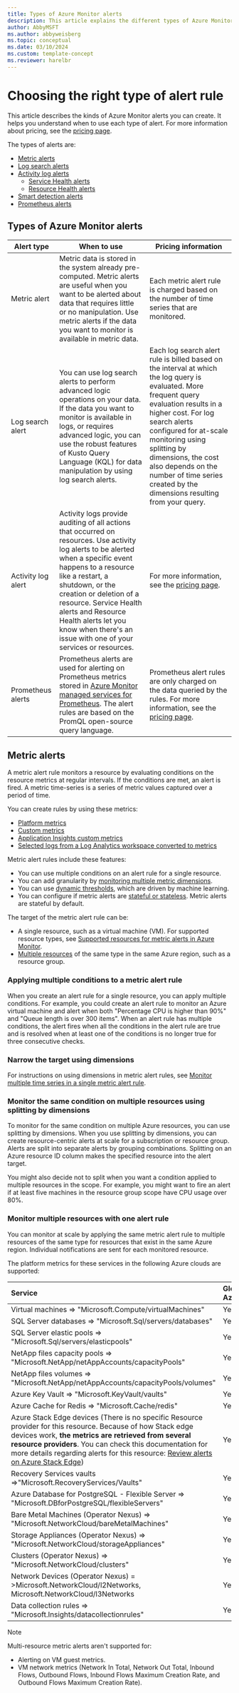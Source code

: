 ```yaml
---
title: Types of Azure Monitor alerts
description: This article explains the different types of Azure Monitor alerts and when to use each type.
author: AbbyMSFT
ms.author: abbyweisberg
ms.topic: conceptual
ms.date: 03/10/2024
ms.custom: template-concept
ms.reviewer: harelbr
---
```


# Choosing the right type of alert rule

This article describes the kinds of Azure Monitor alerts you can create. It helps you understand when to use each type of alert.
For more information about pricing, see the [pricing page](https://azure.microsoft.com/pricing/details/monitor/).

The types of alerts are:
- [Metric alerts](#metric-alerts)
- [Log search alerts](#log-alerts)
- [Activity log alerts](#activity-log-alerts)
    - [Service Health alerts](#service-health-alerts)
    - [Resource Health alerts](#resource-health-alerts)
- [Smart detection alerts](#smart-detection-alerts)
- [Prometheus alerts](#prometheus-alerts)

##  Types of Azure Monitor alerts

|Alert type |When to use |Pricing information|
|---------|---------|---------|
|Metric alert|Metric data is stored in the system already pre-computed. Metric alerts are useful when you want to be alerted about data that requires little or no manipulation. Use metric alerts if the data you want to monitor is available in metric data.|Each metric alert rule is charged based on the number of time series that are monitored. |
|Log search alert|You can use log search alerts to perform advanced logic operations on your data. If the data you want to monitor is available in logs, or requires advanced logic, you can use the robust features of Kusto Query Language (KQL) for data manipulation by using log search alerts.|Each log search alert rule is billed based on the interval at which the log query is evaluated. More frequent query evaluation results in a higher cost. For log search alerts configured for at-scale monitoring using splitting by dimensions, the cost also depends on the number of time series created by the dimensions resulting from your query. |
|Activity log alert|Activity logs provide auditing of all actions that occurred on resources. Use activity log alerts to be alerted when a specific event happens to a resource like a restart, a shutdown, or the creation or deletion of a resource. Service Health alerts and Resource Health alerts let you know when there's an issue with one of your services or resources.|For more information, see the [pricing page](https://azure.microsoft.com/pricing/details/monitor/).|
|Prometheus alerts|Prometheus alerts are used for alerting on Prometheus metrics stored in [Azure Monitor managed services for Prometheus](../essentials/prometheus-metrics-overview.md). The alert rules are based on the PromQL open-source query language. |Prometheus alert rules are only charged on the data queried by the rules.  For more information, see the [pricing page](https://azure.microsoft.com/pricing/details/monitor/). |

## Metric alerts

A metric alert rule monitors a resource by evaluating conditions on the resource metrics at regular intervals. If the conditions are met, an alert is fired. A metric time-series is a series of metric values captured over a period of time.

You can create rules by using these metrics:
- [Platform metrics](alerts-metric-near-real-time.md#metrics-and-dimensions-supported)
- [Custom metrics](../essentials/metrics-custom-overview.md)
- [Application Insights custom metrics](../app/api-custom-events-metrics.md)
- [Selected logs from a Log Analytics workspace converted to metrics](alerts-metric-logs.md)

Metric alert rules include these features:
- You can use multiple conditions on an alert rule for a single resource.
- You can add granularity by [monitoring multiple metric dimensions](#narrow-the-target-using-dimensions). 
- You can use [dynamic thresholds](#apply-advanced-machine-learning-with-dynamic-thresholds), which are driven by machine learning. 
- You can configure if metric alerts are [stateful or stateless](alerts-overview.md#alerts-and-state). Metric alerts are stateful by default.

The target of the metric alert rule can be:
- A single resource, such as a virtual machine (VM). For supported resource types, see [Supported resources for metric alerts in Azure Monitor](alerts-metric-near-real-time.md).
- [Multiple resources](#monitor-multiple-resources-with-one-alert-rule) of the same type in the same Azure region, such as a resource group.

### Applying multiple conditions to a metric alert rule

When you create an alert rule for a single resource, you can apply multiple conditions. For example, you could create an alert rule to monitor an Azure virtual machine and alert when both "Percentage CPU is higher than 90%" and "Queue length is over 300 items". When an alert rule has multiple conditions, the alert fires when all the conditions in the alert rule are true and is resolved when at least one of the conditions is no longer true for three consecutive checks.

### Narrow the target using dimensions

For instructions on using dimensions in metric alert rules, see [Monitor multiple time series in a single metric alert rule](alerts-metric-multiple-time-series-single-rule.md).

### Monitor the same condition on multiple resources using splitting by dimensions

To monitor for the same condition on multiple Azure resources, you can use splitting by dimensions. When you use splitting by dimensions, you can create resource-centric alerts at scale for a subscription or resource group. Alerts are split into separate alerts by grouping combinations. Splitting on an Azure resource ID column makes the specified resource into the alert target.

You might also decide not to split when you want a condition applied to multiple resources in the scope. For example, you might want to fire an alert if at least five machines in the resource group scope have CPU usage over 80%.

### Monitor multiple resources with one alert rule

You can monitor at scale by applying the same metric alert rule to multiple resources of the same type for resources that exist in the same Azure region. Individual notifications are sent for each monitored resource.

The platform metrics for these services in the following Azure clouds are supported:

| Service                      | Global Azure | Government | China   |
|:-----------------------------|:-------------|:-----------|:--------|
| Virtual machines => "Microsoft.Compute/virtualMachines"| Yes      |Yes     | Yes |
| SQL Server databases => "Microsoft.Sql/servers/databases"| Yes      | Yes    | Yes |
| SQL Server elastic pools => "Microsoft.Sql/servers/elasticpools"| Yes      | Yes    | Yes |
| NetApp files capacity pools => "Microsoft.NetApp/netAppAccounts/capacityPools"| Yes      | Yes    | Yes |
| NetApp files volumes => "Microsoft.NetApp/netAppAccounts/capacityPools/volumes"| Yes      | Yes    | Yes |
| Azure Key Vault => "Microsoft.KeyVault/vaults"| Yes      | Yes    | Yes |
| Azure Cache for Redis => "Microsoft.Cache/redis"| Yes      | Yes    | Yes |
| Azure Stack Edge devices (There is no specific Resource provider for this resource. Because of how Stack edge devices work, **the metrics are retrieved from several resource providers**. You can check this documentation for more details regarding alerts for this resource: [Review alerts on Azure Stack Edge](https://learn.microsoft.com/en-us/azure/databox-online/azure-stack-edge-alerts)) | Yes      | Yes    | Yes |
| Recovery Services vaults =>"Microsoft.RecoveryServices/Vaults"| Yes      | No     | No  |
| Azure Database for PostgreSQL - Flexible Server => "Microsoft.DBforPostgreSQL/flexibleServers"| Yes      | Yes    | Yes |
| Bare Metal Machines (Operator Nexus) => "Microsoft.NetworkCloud/bareMetalMachines"| Yes      | Yes    | Yes |
| Storage Appliances (Operator Nexus) => "Microsoft.NetworkCloud/storageAppliances"| Yes      | Yes    | Yes |
| Clusters (Operator Nexus) => "Microsoft.NetworkCloud/clusters"| Yes      | Yes    | Yes |
| Network Devices (Operator Nexus) = >Microsoft.NetworkCloud/l2Networks, Microsoft.NetworkCloud/l3Networks| Yes      | Yes    | Yes |
| Data collection rules => "Microsoft.Insights/datacollectionrules"| Yes      | Yes    | Yes |

  > [!NOTE]
  > Multi-resource metric alerts aren't supported for:
  > - Alerting on VM guest metrics.
  > - VM network metrics (Network In Total, Network Out Total, Inbound Flows, Outbound Flows, Inbound Flows Maximum Creation Rate, and Outbound Flows Maximum Creation Rate).

